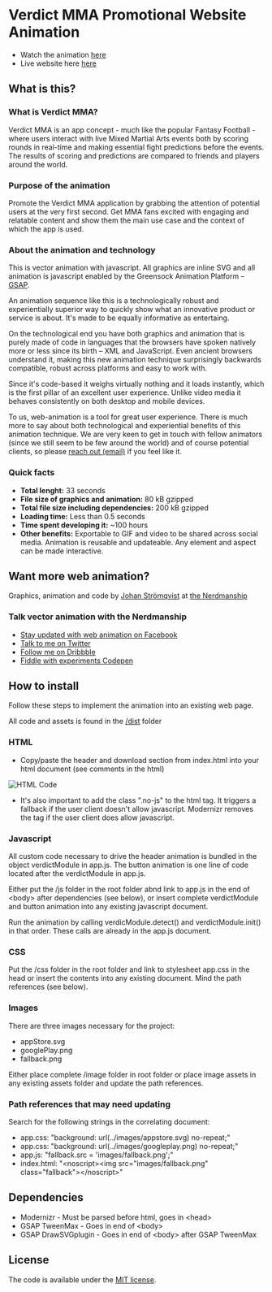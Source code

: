 # Verdict MMA Promotional Website Animation

* Watch the animation [here](https://nerdmanship.github.io/_verdict-module/dist/)
* Live website here [here](https://verdictmma.com/)

## What is this?

### What is Verdict MMA?
Verdict MMA is an app concept - much like the popular Fantasy Football - where users interact with live Mixed Martial Arts events both by scoring rounds in real-time and making essential fight predictions before the events. The results of scoring and predictions are compared to friends and players around the world.

### Purpose of the animation
Promote the Verdict MMA application by grabbing the attention of potential users at the very first second. Get MMA fans excited with engaging and relatable content and show them the main use case and the context of which the app is used.

### About the animation and technology
This is vector animation with javascript. All graphics are inline SVG and all animation is javascript enabled by the Greensock Animation Platform – [GSAP](https://www.greensock.com).

An animation sequence like this is a technologically robust and experientially superior way to quickly show what an innovative product or service is about. It's made to be equally informative as entertaing.

On the technological end you have both graphics and animation that is purely made of code in languages that the browsers have spoken natively more or less since its birth – XML and JavaScript. Even ancient browsers understand it, making this new animation technique surprisingly backwards compatible, robust across platforms and easy to work with.

Since it's code-based it weighs virtually nothing and it loads instantly, which is the first pillar of an excellent user experience. Unlike video media it behaves consistently on both desktop and mobile devices.

To us, web-animation is a tool for great user experience. There is much more to say about both technological and experiential benefits of this animation technique. We are very keen to get in touch with fellow animators (since we still seem to be few around the world) and of course potential clients, so please [reach out (email)](mailto:johan@nerdmanship.com) if you feel like it.

### Quick facts
* **Total lenght:** 33 seconds
* **File size of graphics and animation:** 80 kB gzipped
* **Total file size including dependencies:** 200 kB gzipped
* **Loading time:** Less than 0.5 seconds
* **Time spent developing it:** ~100 hours
* **Other benefits:** Exportable to GIF and video to be shared across social media. Animation is reusable and updateable. Any element and aspect can be made interactive.

## Want more web animation?

Graphics, animation and code by [Johan Strömqvist](https://www.linkedin.com/in/johanstromqvist) at [the Nerdmanship](https://nerdmanship.com/)

### Talk vector animation with the Nerdmanship

* [Stay updated with web animation on Facebook](http://www.facebook.com/nerdmanship)
* [Talk to me on Twitter](http://www.twitter.com/stromqvist)
* [Follow me on Dribbble](http://www.dribbble.com/nerdmanship)
* [Fiddle with experiments Codepen](http://www.codepen.io/nerdmanship)

## How to install
Follow these steps to implement the animation into an existing web page.

All code and assets is found in the [/dist](https://github.com/nerdmanship/_verdict-module/tree/master/dist) folder

### HTML
* Copy/paste the header and download section from index.html into your html document (see comments in the html)

![HTML Code](https://dl.dropboxusercontent.com/s/h2ixi2kefqr51wy/Screenshot%202017-01-18%2011.47.40.png)

* It's also important to add the class ".no-js" to the html tag. It triggers a fallback if the user client doesn't allow javascript. Modernizr removes the tag if the user client does allow javascript.

### Javascript
All custom code necessary to drive the header animation is bundled in the object verdictModule in app.js.
The button animation is one line of code located after the verdictModule in app.js.

Either put the /js folder in the root folder abnd link to app.js in the end of \<body\> after dependencies (see below),
or insert complete verdictModule and button animation into any existing javascript document.

Run the animation by calling verdicModule.detect() and verdictModule.init() in that order. These calls are already in the app.js document.

### CSS
Put the /css folder in the root folder and link to stylesheet app.css in the head or insert the contents into any existing document. Mind the path references (see below).

### Images
There are three images necessary for the project:
* appStore.svg
* googlePlay.png
* fallback.png

Either place complete /image folder in root folder or place image assets in any existing assets folder and update the path references.

### Path references that may need updating
Search for the following strings in the correlating document:
* app.css: "background: url(../images/appstore.svg) no-repeat;"
* app.css: "background: url(../images/googleplay.png) no-repeat;"
* app.js: "fallback.src = 'images/fallback.png';"
* index.html: "\<noscript\>\<img src="images/fallback.png" class="fallback"\>\</noscript\>"

## Dependencies

* Modernizr - Must be parsed before html, goes in \<head\>
* GSAP TweenMax - Goes in end of \<body\>
* GSAP DrawSVGplugin - Goes in end of \<body\> after GSAP TweenMax


## License

The code is available under the [MIT license](LICENSE.txt).


